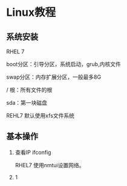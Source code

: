 # Linux教程

## 系统安装

RHEL 7

boot分区：引导分区，系统启动，grub,内核文件

swap分区：内存扩展分区，一般最多8G

/ 根：所有文件的根

sda：第一块磁盘

REHL7 默认使用xfs文件系统

## 基本操作

1. 查看IP  ifconfig
    
    RHEL7 使用nmtui设置网络。
    
2. 1